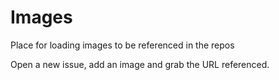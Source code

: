 # Images
Place for loading images to be referenced in the repos

Open a new issue, add an image and grab the URL referenced.
